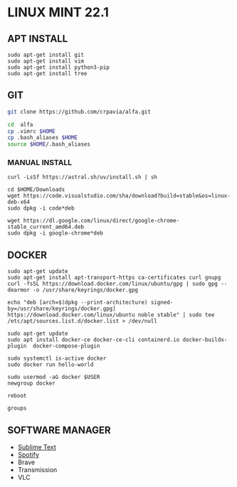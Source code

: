 
# LINUX MINT 22.1

## APT INSTALL
```
sudo apt-get install git
sudo apt-get install vim
sudo apt-get install python3-pip
sudo apt-get install tree
```

## GIT
```bash
git clone https://github.com/crpavia/alfa.git

cd  alfa
cp .vimrc $HOME
cp .bash_aliases $HOME
source $HOME/.bash_aliases
```

### MANUAL INSTALL
```
curl -LsSf https://astral.sh/uv/install.sh | sh
```

```
cd $HOME/Downloads
wget https://code.visualstudio.com/sha/download?build=stable&os=linux-deb-x64
sudo dpkg -i code*deb
```

```
wget https://dl.google.com/linux/direct/google-chrome-stable_current_amd64.deb
sudo dpkg -i google-chrome*deb
```

## DOCKER

```
sudo apt-get update
sudo apt-get install apt-transport-https ca-certificates curl gnupg
curl -fsSL https://download.docker.com/linux/ubuntu/gpg | sudo gpg --dearmor -o /usr/share/keyrings/docker.gpg

echo "deb [arch=$(dpkg --print-architecture) signed-by=/usr/share/keyrings/docker.gpg] https://download.docker.com/linux/ubuntu noble stable" | sudo tee /etc/apt/sources.list.d/docker.list > /dev/null
```

```
sudo apt-get update
sudo apt install docker-ce docker-ce-cli containerd.io docker-buildx-plugin  docker-compose-plugin
```

```
sudo systemctl is-active docker
sudo docker run hello-world
```

```
sudo usermod -aG docker $USER
newgroup docker
```

```
reboot
```

```
groups
```

## SOFTWARE MANAGER
- [Sublime Text](https://www.sublimetext.com/docs/linux_repositories.html#apt)
- [Spotify](https://www.spotify.com/es/download/linux/)
- Brave
- Transmission
- VLC
